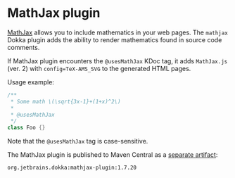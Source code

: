 # MathJax plugin

[MathJax](https://docs.mathjax.org/) allows you to include mathematics in your web pages. The `mathjax` Dokka plugin
adds the ability to render mathematics found in source code comments.

If MathJax plugin encounters the `@usesMathJax` KDoc tag, it adds `MathJax.js` (ver. 2) with `config=TeX-AMS_SVG`
to the generated HTML pages.

Usage example:

```kotlin
/**
 * Some math \(\sqrt{3x-1}+(1+x)^2\)
 * 
 * @usesMathJax
 */
class Foo {}
```

Note that the `@usesMathJax` tag is case-sensitive.

The MathJax plugin is published to Maven Central as a
[separate artifact](https://mvnrepository.com/artifact/org.jetbrains.dokka/mathjax-plugin):

```text
org.jetbrains.dokka:mathjax-plugin:1.7.20
```

